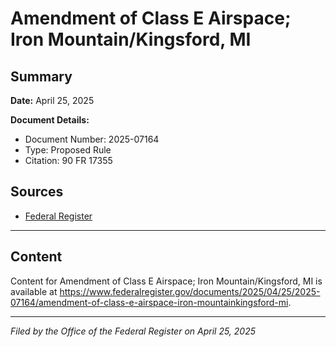 # Amendment of Class E Airspace; Iron Mountain/Kingsford, MI

## Summary

**Date:** April 25, 2025

**Document Details:**
- Document Number: 2025-07164
- Type: Proposed Rule
- Citation: 90 FR 17355

## Sources
- [Federal Register](https://www.federalregister.gov/documents/2025/04/25/2025-07164/amendment-of-class-e-airspace-iron-mountainkingsford-mi)

---

## Content

Content for Amendment of Class E Airspace; Iron Mountain/Kingsford, MI is available at https://www.federalregister.gov/documents/2025/04/25/2025-07164/amendment-of-class-e-airspace-iron-mountainkingsford-mi.

---

*Filed by the Office of the Federal Register on April 25, 2025*
